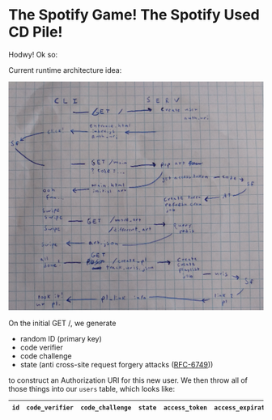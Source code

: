 # The Spotify Game! The Spotify Used CD Pile!

Hodwy! Ok so:

Current runtime architecture idea:

<img src="runtime_arch.jpg">

On the initial GET /, we generate 
* random ID (primary key)
* code verifier
* code challenge
* state (anti cross-site request forgery attacks ([RFC-6749](https://datatracker.ietf.org/doc/html/rfc6749#section-10.12)))

to construct an Authorization URI for this new user. We then throw all of those things into our `users` table, which looks like:

| `id` | `code_verifier` | `code_challenge` | `state` | `access_token` | `access_expiration` | `refresh_token` |
|------|-----------------|------------------|---------|----------------|---------------------|-----------------|
